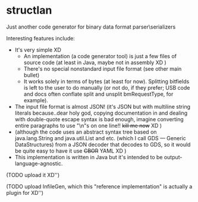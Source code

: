 # structlan
Just another code generator for binary data format parser\serializers

Interesting features include:
+ It's very simple XD
  + An implementation (a code generator tool) is just a few files of source code (at least in Java, maybe not in assembly XD )
  + There's no special nonstandard input file format (see other main bullet)
  + It works solely in terms of bytes (at least for now).  Splitting bitfields is left to the user to do manually (or not do, if they prefer; USB code and docs often conflate split and unsplit bmRequestType, for example).
+ The input file format is almost JSON!  (it's JSON but with multiline string literals because..dear holy god, copying documentation in and dealing with double-quote escape syntax is bad enough, imagine converting entire paragraphs to use "\n"s on one line!!  ~~kill me now~~ XD )
 + (although the code uses an abstract syntax tree based on java.lang.String and java.util.List and etc. (which I call GDS — Generic DataStructures) from a JSON decoder that decodes to GDS, so it would be quite easy to have it use ~~CBOR~~ YAML XD )
+ This implementation is written in Java but it's intended to be output-language-agnostic.


(TODO upload it XD'')

(TODO upload InfileGen, which this "reference implementation" is actually a plugin for XD'')
